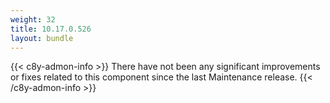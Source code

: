 ```yaml
---
weight: 32
title: 10.17.0.526
layout: bundle
---
```


<!--10.17.0.516 - 10.17.0.526-->

{{< c8y-admon-info >}}
There have not been any significant improvements or fixes related to this component since the last Maintenance release.
{{< /c8y-admon-info >}}
